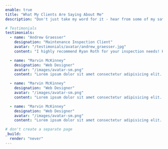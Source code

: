 ```yaml
---
enable: true
title: "What My Clients Are Saying About Me"
description: "Don't just take my word for it - hear from some of my satisfied clients!  Check out some of my testimonials below to see what others are saying about me."

# Testimonials
testimonials:
  - name: "Andrew Graesser"
    designation: "Maintenance Inspection Client"
    avatar: "/testimonials/avatar/andrew_graesser.jpg"
    content: "I highly recommend Ryan Roth for your inspection needs! He is extremely knowledgeable and thorough and will be honest about the property of inspection, which is exactly what I look for in an inspector. I asked Ryan to complete a property inspection for my home in Katy so I would know where to focus my efforts with any maintenance items or potential risks upcoming.  He has a great understanding of all home systems and was able to recognize several things that I needed to get done to prevent future issues down the road which more than paid for the cost of the inspection itself. Ryan is very transparent in his pricing and a good communicator from start to finish."

  - name: "Marvin McKinney"
    designation: "Web Designer"
    avatar: "/images/avatar-sm.png"
    content: "Lorem ipsum dolor sit amet consectetur adipisicing elit. Qui iusto illo molestias, assumenda expedita commodi inventore non itaque molestiae voluptatum dolore, facilis sapiente, repellat veniam."

  - name: "Marvin McKinney"
    designation: "Web Designer"
    avatar: "/images/avatar-sm.png"
    content: "Lorem ipsum dolor sit amet consectetur adipisicing elit. Qui iusto illo molestias, assumenda expedita commodi inventore non itaque molestiae voluptatum dolore, facilis sapiente, repellat veniam."

  - name: "Marvin McKinney"
    designation: "Web Designer"
    avatar: "/images/avatar-sm.png"
    content: "Lorem ipsum dolor sit amet consectetur adipisicing elit. Qui iusto illo molestias, assumenda expedita commodi inventore non itaque molestiae voluptatum dolore, facilis sapiente, repellat veniam."

# don't create a separate page
_build:
  render: "never"
---
```

